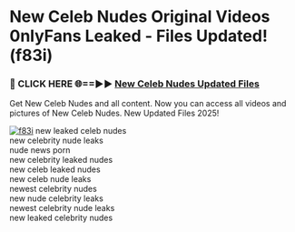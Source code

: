 # New Celeb Nudes Original Videos 0nlyFans Leaked - Files Updated! (f83i)

<h3>🔴 CLICK HERE 🌐==►► <a href="https://tinyurl.com/52m3yx9h" rel="nofollow">New Celeb Nudes Updated Files</a></h3>

Get New Celeb Nudes and all content. Now you can access all videos and pictures of New Celeb Nudes. New Updated Files 2025!

[![f83i](https://i.imgur.com/TnHtlc8.gif)](https://tinyurl.com/52m3yx9h)
new leaked celeb nudes<br>
new celebrity nude leaks<br>
nude news porn<br>
new celebrity leaked nudes<br>
new celeb leaked nudes<br>
new celeb nude leaks<br>
newest celebrity nudes<br>
new nude celebrity leaks<br>
newest celebrity nude leaks<br>
new leaked celebrity nudes